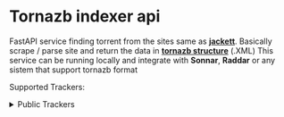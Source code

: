 # Tornazb indexer api

FastAPI service finding torrent from the sites same as **[jackett](https://github.com/Jackett/Jackett)**.
Basically scrape / parse site and return the data in **[tornazb structure](https://torznab.github.io/spec-1.3-draft/torznab/Specification-v1.3.html#torznab-api-specification)**  (.XML) 
This service can be running locally and integrate with **Sonnar**,  **Raddar** or any sistem that support tornazb format

Supported Trackers:

<details>

<summary>Public Trackers</summary>
    
        - [TorrentGalaxy - TGX](https://torrentgalaxy.one/)


</details>